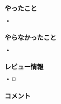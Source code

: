 ## やったこと
<!-- このPR内でやったことを記載 -->
- 

## やらなかったこと
<!-- このPR内でやらなかったことを理由とともに記載 -->
- 

## レビュー情報
<!-- このPR内で特にレビューしてほしいところ、レビューをする上で参考になる情報 -->
- [ ] 

## コメント
<!-- レビューワーに伝えるべきことがあれば記載 -->
